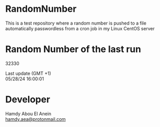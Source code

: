 # RandomNumber    
This is a test repository where a random number is pushed to a file automatically passwordless from a cron job in my Linux CentOS server    
# Random Number of the last run   
32330
      
Last update (GMT +1)    
05/28/24 16:00:01
# Developer    
Hamdy Abou El Anein   
hamdy.aea@protonmail.com
